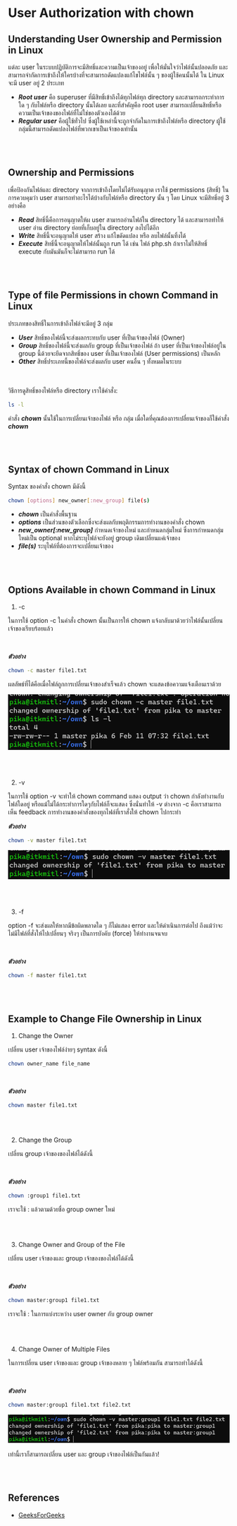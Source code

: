 # User Authorization with chown

## Understanding User Ownership and Permission in Linux

แต่ละ user ในระบบปฏิบัติการจะมีสิทธิ์และความเป็นเจ้าของอยู่ เพื่อให้มั่นใจว่าไฟล์นั้นปลอดภัย และสามารถจำกัดการเข้าถึงให้ใครบ้างที่จะสามารถดัดแปลงแก้ไขไฟล์นั้น ๆ ของผู้ใช้คนนั้นได้ ใน Linux จะมี user อยู่ 2 ประเภท

* ***Root user*** คือ superuser ที่มีสิทธิ์เข้าถึงได้ทุกไฟล์ทุก directory และสามารถกระทำการใด ๆ กับไฟล์หรือ directory นั้นได้เลย และที่สำคัญคือ root user สามารถเปลี่ยนสิทธิ์หรือความเป็นเจ้าของของไฟล์ที่ไม่ใช่ของตัวเองได้ด้วย
* ***Regular user*** คือผู้ใช้ทั่วไป ซึ่งผู้ใช้เหล่านี้จะถูกจำกัดในการเข้าถึงไฟล์หรือ directory ผู้ใช้กลุ่มนี้สามารถดัดแปลงไฟล์ที่พวกเขาเป็นเจ้าของเท่านั้น

<br><br>

## Ownership and Permissions

เพื่อป้องกันไฟล์และ directory จากการเข้าถึงโดยไม่ได้รับอนุญาต เราใช้ permissions (สิทธิ์) ในการควบคุมว่า user สามารถทำอะไรได้บ้างกับไฟล์หรือ directory นั้น ๆ โดย Linux จะมีสิทธิ์อยู่ 3 อย่างคือ
* ***Read*** สิทธิ์นี้คือการอนุญาตให้ผ user สามารถอ่านไฟล์ใน directory ได้ และสามารถทำให้ user อ่าน directory ย่อยที่เก็บอยู่ใน directory ลงไปได้อีก
* ***Write*** สิทธิ์นี้จะอนุญาตให้ user สร้าง แก้ไขดัดแปลง หรือ ลบไฟล์นั้นทิ้งได้
* ***Execute*** สิทธิ์นี้จะอนุญาตให้ไฟล์นั้นถูก run ได้ เช่น ไฟล์ php.sh ถ้าเราไม่ให้สิทธิ์ execute กับมันมันก็จะไม่สามารถ run ได้

<br><br>

## Type of file Permissions in chown Command in Linux

ประเภทของสิทธิ์ในการเข้าถึงไฟล์จะมีอยู่ 3 กลุ่ม
* ***User*** สิทธิ์ของไฟล์นี้จะส่งผลกระทบกับ user ที่เป็นเจ้าของไฟล์ (Owner)
* ***Group*** สิทธิ์ของไฟล์นี้จะส่งผลกับ group ที่เป็นเจ้าของไฟล์ ถ้า user ที่เป็นเจ้าของไฟล์อยู๋ใน group นี้ด้วยจะยึดจากสิทธิ์ของ user ที่เป็นเจ้าของไฟล์ (User permissions) เป็นหลัก
* ***Other*** สิทธิ์ประเภทนี้ของไฟล์จะส่งผลกับ user คนอื่น ๆ ทั้งหมดในระบบ

<br><br>วิธีการดูสิทธิ์ของไฟล์หรือ directory เราใช้คำสั่ง:

``` Bash
ls -l
```

คำสั่ง ***chown*** นั้นใช้ในการเปลี่ยนเจ้าของไฟล์ หรือ กลุ่ม เมื่อใดที่คุณต้องการเปลี่ยนเจ้าของก็ใช้คำสั่ง ***chown***

<br><br>

## Syntax of chown Command in Linux

Syntax ของคำสั่ง chown มีดังนี้

``` Bash
chown [options] new_owner[:new_group] file(s)
```

* ***chown*** เป็นคำสั่งพื้นฐาน
* ***options*** เป็นส่วนของตัวเลือกซึ่งจะส่งผลกับพฤติกรรมการทำงานของคำสั่ง chown
* ***new_owner[:new_group]*** กำหนดเจ้าของใหม่ และกำหนดกลุ่มใหม่ ซึ่งการกำหนดกลุ่มใหม่เป็น optional หากไม่ระบุไฟล์จะยังอยู่ group เดิมเปลี่ยนแค่เจ้าของ
* ***file(s)*** ระบุไฟล์ที่ต้องการจะเปลี่ยนเจ้าของ

<br><br>

## Options Available in chown Command in Linux

1. -c

ในการใช้ option -c ในคำสั่ง chown นั้นเป็นการให้ chown แจ้งกลับมาด้วยว่าไฟล์นั้นเปลี่ยนเจ้าของเรียบร้อยแล้ว

<br>

***ตัวอย่าง***

``` Bash
chown -c master file1.txt
```

ผลลัพธ์ที่ได้คือเมื่อไฟล์ถูกการเปลี่ยนเจ้าของสำเร็จแล้ว chown จะแสดงข้อความแจ้งเตือนเราด้วย

![Image](../.assets/chown%20-c.png)

<br><br>

2. -v

ในการใช้ option -v จะทำให้ chown command แสดง output ว่า chown กำลังทำงานกับไฟล์ใดอยู่ หรือแม้ไม่ได้กระทำการใดๆกับไฟล์ก็จะแสดง ซึ่งนั่นทำให้ -v ต่างจาก -c คือเราสามารถเห็น feedback การทำงานของคำสั่งของทุกไฟล์ที่เราสั่งให้ chown ไปกระทำ
<br>

***ตัวอย่าง***

``` Bash
chown -v master file1.txt
```

![Image](../.assets/chown%20-v.png)

<br><br>

3. -f

option -f จะส่งผลให้หากมีข้อผิดพลาดใด ๆ ก็ไม่แสดง error และให้ดำเนินการต่อไป ถึงแม้ว่าจะไม่มีไฟล์ที่สั่งให้ไปเปลี่ยนๆ จริงๆ เป็นการบังคับ (force) ให้ทำงานจนจบ

<br>

***ตัวอย่าง***

``` Bash
chown -f master file1.txt
```

<br><br>

## Example to Change File Ownership in Linux

1. Change the Owner

เปลี่ยน user เจ้าของไฟล์ง่ายๆ syntax ดังนี้

``` Bash
chown owner_name file_name
```

<br>

***ตัวอย่าง***

``` Bash
chown master file1.txt
```

<br><br>

2. Change the Group

เปลี่ยน group เจ้าของของไฟล์ได้ดังนี้

<br>

***ตัวอย่าง***

``` Bash
chown :group1 file1.txt
```

เราจะใช้ : แล้วตามด้วยชื่อ group owner ใหม่

<br><br>

3. Change Owner and Group of the File

เปลี่ยน user เจ้าของและ group เจ้าของของไฟล์ได้ดังนี้

<br>

***ตัวอย่าง***

``` Bash
chown master:group1 file1.txt
```

เราจะใช้ : ในการแบ่งระหว่าง user owner กับ group owner

<br><br>

4. Change Owner of Multiple Files

ในการเปลี่ยน user เจ้าของและ group เจ้าของหลาย ๆ ไฟล์พร้อมกัน สามารถทำได้ดังนี้

<br>

***ตัวอย่าง***

``` Bash
chown master:group1 file1.txt file2.txt
```

![Image](../.assets/-v%20multi.png)

เท่านี้เราก็สามารถเปลี่ยน user และ group เจ้าของไฟล์เป็นกันแล้ว!

<br><br>

## References
* [GeeksForGeeks](https://www.geeksforgeeks.org/chown-command-in-linux-with-examples/)